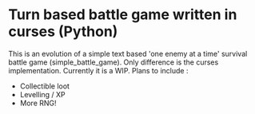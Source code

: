 # Turn based battle game written in curses (Python)

This is an evolution of a simple text based 'one enemy at a time' survival battle game (simple_battle_game). Only difference is the curses implementation.
Currently it is a WIP.
Plans to include : 
- Collectible loot
- Levelling / XP
- More RNG!


